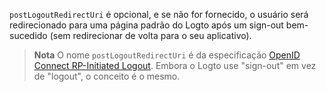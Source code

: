 `postLogoutRedirectUri` é opcional, e se não for fornecido, o usuário será redirecionado para uma página padrão do Logto após um sign-out bem-sucedido (sem redirecionar de volta para o seu aplicativo).

> **Nota**
> O nome `postLogoutRedirectUri` é da especificação [OpenID Connect RP-Initiated Logout](https://openid.net/specs/openid-connect-rpinitiated-1_0.html). Embora o Logto use "sign-out" em vez de "logout", o conceito é o mesmo.

